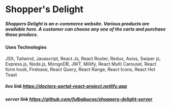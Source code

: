 # Shopper's Delight

##### Shoppers Delight is an e-commerce website. Various products are available here. A customer can choose any one of the carts and purchase those producs.

#### Uses Technologies

JSX, Tailwind, Javascript, React Js, React Router, Redux, Axios, Swiper js, Express.js, Node.js, MongoDB, JWT, Millify, React Multi Carousel, React form hook, Firebase, React Query, React Range, React Icons, React Hot Toast

##### live link https://doctors-portal-react-project.netlify.app

##### server link https://github.com/fulbabucse/shoppers-delight-server
